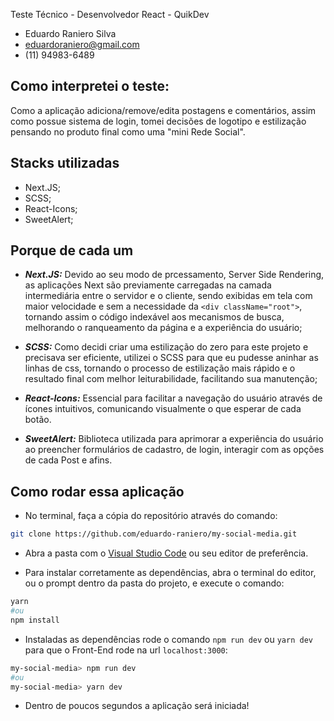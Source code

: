 Teste Técnico - Desenvolvedor React - QuikDev 
- Eduardo Raniero Silva
- eduardoraniero@gmail.com
- (11) 94983-6489

## Como interpretei o teste:

Como a aplicação adiciona/remove/edita postagens e comentários, assim como possue sistema de login, tomei decisões de logotipo e estilização pensando no produto final como uma "mini Rede Social".
## Stacks utilizadas

- Next.JS;
- SCSS;
- React-Icons;
- SweetAlert;

## Porque de cada um

- _**Next.JS:**_ Devido ao seu modo de prcessamento, Server Side Rendering, as aplicações Next são previamente carregadas na camada intermediária entre o servidor e o cliente, sendo exibidas em tela com maior velocidade e sem a necessidade da `<div className="root">`, tornando assim o código indexável aos mecanismos de busca, melhorando o ranqueamento da página e a experiência do usuário;

- _**SCSS:**_ Como decidi criar uma estilização do zero para este projeto e precisava ser eficiente, utilizei o SCSS para que eu pudesse aninhar as linhas de css, tornando o processo de estilização mais rápido e o resultado final com melhor leiturabilidade, facilitando sua manutenção;

- _**React-Icons:**_ Essencial para facilitar a navegação do usuário através de ícones intuitivos, comunicando visualmente o que esperar de cada botão.

- _**SweetAlert:**_ Biblioteca utilizada para aprimorar a experiência do usuário ao preencher formulários de cadastro, de login, interagir com as opções de cada Post e afins.

## Como rodar essa aplicação

- No terminal, faça a cópia do repositório através do comando:
```bash
git clone https://github.com/eduardo-raniero/my-social-media.git
```

- Abra a pasta com o [Visual Studio Code](https://code.visualstudio.com/) ou seu editor de preferência.

- Para instalar corretamente as dependências, abra o terminal do editor, ou o prompt dentro da pasta do projeto, e execute o comando:
```bash
yarn
#ou
npm install
```

- Instaladas as dependências rode o comando `npm run dev` ou `yarn dev` para que o Front-End rode na url `localhost:3000`:

```bash
my-social-media> npm run dev
#ou
my-social-media> yarn dev
```

- Dentro de poucos segundos a aplicação será iniciada!





